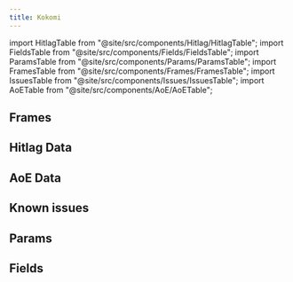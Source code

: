 ```yaml
---
title: Kokomi
---
```


import HitlagTable from "@site/src/components/Hitlag/HitlagTable";
import FieldsTable from "@site/src/components/Fields/FieldsTable";
import ParamsTable from "@site/src/components/Params/ParamsTable";
import FramesTable from "@site/src/components/Frames/FramesTable";
import IssuesTable from "@site/src/components/Issues/IssuesTable";
import AoETable from "@site/src/components/AoE/AoETable";

## Frames

<FramesTable character="kokomi" />

## Hitlag Data

<HitlagTable character="kokomi" />

## AoE Data

<AoETable character="kokomi" />

## Known issues

<IssuesTable character="kokomi" />

## Params

<ParamsTable character="kokomi" />

## Fields

<FieldsTable character="kokomi" />
